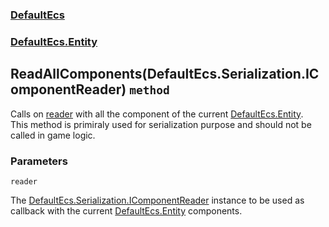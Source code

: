 ### [DefaultEcs](./DefaultEcs.md 'DefaultEcs')
### [DefaultEcs.Entity](./DefaultEcs-Entity.md 'DefaultEcs.Entity')
## ReadAllComponents(DefaultEcs.Serialization.IComponentReader) `method`
Calls on [reader](#DefaultEcs-Entity-ReadAllComponents(DefaultEcs-Serialization-IComponentReader)-reader 'DefaultEcs.Entity.ReadAllComponents(DefaultEcs.Serialization.IComponentReader).reader') with all the component of the current [DefaultEcs.Entity](./DefaultEcs-Entity.md 'DefaultEcs.Entity').<br/>This method is primiraly used for serialization purpose and should not be called in game logic.
### Parameters

<a name='DefaultEcs-Entity-ReadAllComponents(DefaultEcs-Serialization-IComponentReader)-reader'></a>
`reader`

The [DefaultEcs.Serialization.IComponentReader](./DefaultEcs-Serialization-IComponentReader.md 'DefaultEcs.Serialization.IComponentReader') instance to be used as callback with the current [DefaultEcs.Entity](./DefaultEcs-Entity.md 'DefaultEcs.Entity') components.
